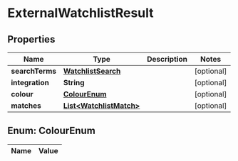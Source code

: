 

# ExternalWatchlistResult

## Properties

Name | Type | Description | Notes
------------ | ------------- | ------------- | -------------
**searchTerms** | [**WatchlistSearch**](WatchlistSearch.md) |  |  [optional]
**integration** | **String** |  |  [optional]
**colour** | [**ColourEnum**](#ColourEnum) |  |  [optional]
**matches** | [**List&lt;WatchlistMatch&gt;**](WatchlistMatch.md) |  |  [optional]


## Enum: ColourEnum

Name | Value
---- | -----




